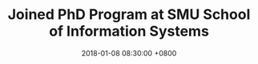 ---
title: Joined PhD Program at SMU School of Information Systems
date: 2018-01-08 08:30:00 +0800
---
